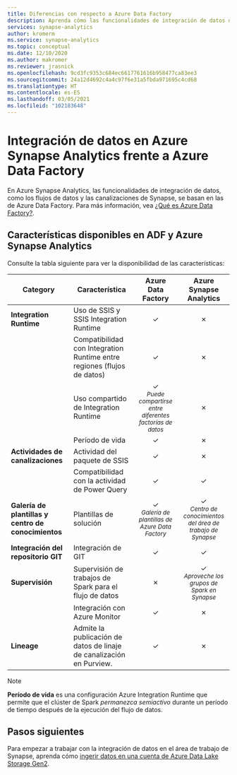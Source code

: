 ```yaml
---
title: Diferencias con respecto a Azure Data Factory
description: Aprenda cómo las funcionalidades de integración de datos de Azure Synapse Analytics difieren de las de Azure Data Factory
services: synapse-analytics
author: kromerm
ms.service: synapse-analytics
ms.topic: conceptual
ms.date: 12/10/2020
ms.author: makromer
ms.reviewer: jrasnick
ms.openlocfilehash: 9cd3fc9353c684ec6617761616b958477ca83ee3
ms.sourcegitcommit: 24a12d4692c4a4c97f6e31a5fbda971695c4cd68
ms.translationtype: HT
ms.contentlocale: es-ES
ms.lasthandoff: 03/05/2021
ms.locfileid: "102183648"
---
```

# <a name="data-integration-in-azure-synapse-analytics-versus-azure-data-factory"></a>Integración de datos en Azure Synapse Analytics frente a Azure Data Factory

En Azure Synapse Analytics, las funcionalidades de integración de datos, como los flujos de datos y las canalizaciones de Synapse, se basan en las de Azure Data Factory. Para más información, vea [¿Qué es Azure Data Factory?](../../data-factory/introduction.md).


## <a name="available-features-in-adf--azure-synapse-analytics"></a>Características disponibles en ADF y Azure Synapse Analytics

Consulte la tabla siguiente para ver la disponibilidad de las características:

| Category                 | Característica    |  Azure Data Factory  | Azure Synapse Analytics |
| ------------------------ | ---------- | :------------------: | :---------------------: |
| **Integration Runtime**  | Uso de SSIS y SSIS Integration Runtime | ✓ | ✗ |
|                          | Compatibilidad con Integration Runtime entre regiones (flujos de datos) | ✓ | ✗ |
|                          | Uso compartido de Integration Runtime | ✓<br><small>*Puede compartirse entre diferentes factorías de datos* | ✗ |
|                          | Período de vida | ✓ | ✗ |
| **Actividades de canalizaciones** | Actividad del paquete de SSIS | ✓ | ✗ |
|                          | Compatibilidad con la actividad de Power Query | ✓ | ✓ |
| **Galería de plantillas y centro de conocimientos** | Plantillas de solución | ✓<br><small>*Galería de plantillas de Azure Data Factory* | ✓<br><small>*Centro de conocimientos del área de trabajo de Synapse* |
| **Integración del repositorio GIT** | Integración de GIT | ✓ | ✓ |
| **Supervisión**           | Supervisión de trabajos de Spark para el flujo de datos | ✗ | ✓<br><small>*Aproveche los grupos de Spark en Synapse* |
|                          | Integración con Azure Monitor | ✓ | ✗ |
| **Lineage** | Admite la publicación de datos de linaje de canalización en Purview.  | ✓ | ✗ |  

> [!Note]
> **Período de vida** es una configuración Azure Integration Runtime que permite que el clúster de Spark *permanezca semiactivo* durante un período de tiempo después de la ejecución del flujo de datos.
>


## <a name="next-steps"></a>Pasos siguientes

Para empezar a trabajar con la integración de datos en el área de trabajo de Synapse, aprenda cómo [ingerir datos en una cuenta de Azure Data Lake Storage Gen2](data-integration-data-lake.md).

